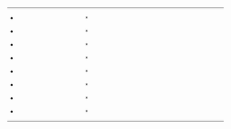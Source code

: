 * * * * * * * * * * * * * * * 
*                           *
*                           *
*                           *
*                           *
*                           *
*                           *
*                           *
*                           *
* * * * * * * * * * * * * * * 
